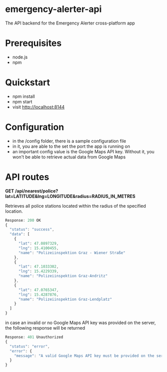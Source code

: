 # emergency-alerter-api
The API backend for the Emergency Alerter cross-platform app

# Prerequisites
- node.js
- npm

# Quickstart
- npm install
- npm start
- visit <http://localhost:8144>

# Configuration
- in the /config folder, there is a sample configuration file
- in it, you are able to the set the port the app is running on
- an important config value is the Google Maps API key. Without it, you won't be able to retrieve actual data from Google Maps

# API routes
**GET /api/nearest/police?lat=LATITUDE&lng=LONGITUDE&radius=RADIUS_IN_METRES**

Retrieves all police stations located within the radius of the specified location.
```javascript
Response: 200 OK
{
  "status": "success",
  "data": [
    {
      "lat": 47.0897329,
      "lng": 15.4100455,
      "name": "Polizeiinspektion Graz - Wiener Straße"
    },
    {
      "lat": 47.1033302,
      "lng": 15.4229339,
      "name": "Polizeiinspektion Graz-Andritz"
    },
    {
      "lat": 47.0765347,
      "lng": 15.4287876,
      "name": "Polizeiinspektion Graz-Lendplatz"
    }
  ]
}
```
in case an invalid or no Google Maps API key was provided on the server, the following response will be returned
```javascript
Response: 401 Unauthorized
{
  "status": "error",
  "error": {
    "message": "A valid Google Maps API key must be provided on the server"
  }
}
```

